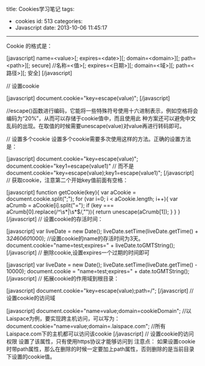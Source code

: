 title: Cookies学习笔记
tags:
  - cookies
id: 513
categories:
  - Javascript
date: 2013-10-06 11:45:17
---

Cookie 的格式是：

[javascript]
name=&lt;value&gt;[; expires=&lt;date&gt;][; domain=&lt;domain&gt;][; path=&lt;path&gt;][; secure]
//名称=&lt;值&gt;[; expires=&lt;日期&gt;][; domain=&lt;域&gt;][; path=&lt;路径&gt;][; 安全]
[/javascript]

// 设置cookie

[javascript]
document.cookie=&quot;key=escape(value)&quot;;
[/javascript]

//escape()函数进行编码，它能将一些特殊符号使用十六进制表示，例如空格将会编码为“20%”，从而可以存储于cookie值中，而且使用此 种方案还可以避免中文乱码的出现。在取值的时候需要unescape(value)对value再进行转码即可。

// 设置多个cookie
设置多个cookie需要多次使用这样的方法。正确的设置方法是：

[javascript]
document.cookie=&quot;key=escape(value)&quot;;
document.cookie=&quot;key1=escape(value1)&quot;
// 而不是
document.cookie=&quot;key=escape(value);key1=escape(value1)&quot;;
[/javascript]
// 获取cookie，注意第二个开始key值前面有空格：

[javascript]
function getCookie(key){
     var aCookie = document.cookie.split(&quot;;&quot;);
     for (var i=0; i &lt; aCookie.length; i++){
         var aCrumb = aCookie[i].split(&quot;=&quot;);
         if (key === aCrumb[0].replace(/^\s*|\s*$/,&quot;&quot;)){
            return unescape(aCrumb[1]);
         }
     }
}
[/javascript]
// 设置cookie的存活时间：

[javascript]
var liveDate = new Date();
liveDate.setTime(liveDate.getTime() + 3*24*60*60*1000); //设置cookie的name的存活时间为3天。
document.cookie=&quot;name=test;expires=&quot; + liveDate.toGMTString();
[/javascript]
// 删除cookie,设置expires一个过期的时间即可

[javascript]
var liveDate = new Date();
liveDate.setTime(liveDate.getTime() - 10000);
document.cookie = &quot;name=test;expires=&quot; + date.toGMTString();
[/javascript]
// 拓展cookie的作用域到根目录：

[javascript]
document.cookie=&quot;key=escape(value);path=/&quot;;
[/javascript]
// 设置cookie的访问域

[javascript]
document.cookie=&quot;name=value;domain=cookieDomain&quot;;
//以Laispace为例，要实现跨主机访问，可以写为：
document.cookie=&quot;name=value;domain=.laispace.com&quot;; //所有Laispace.com下的主机都可以访问该cookie
[/javascript]
// 设置cookie的访问权限
设置了该属性，只有使用https协议才能够访问到
注意点：
如果设置cookie时带path属性，那么在删除的时候一定要加上path属性，否则删除的是当前目录下设置的cookie值。